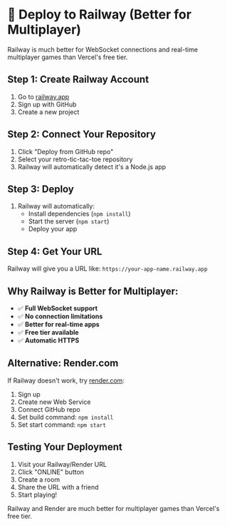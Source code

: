# 🚂 Deploy to Railway (Better for Multiplayer)

Railway is much better for WebSocket connections and real-time multiplayer games than Vercel's free tier.

## Step 1: Create Railway Account
1. Go to [railway.app](https://railway.app)
2. Sign up with GitHub
3. Create a new project

## Step 2: Connect Your Repository
1. Click "Deploy from GitHub repo"
2. Select your retro-tic-tac-toe repository
3. Railway will automatically detect it's a Node.js app

## Step 3: Deploy
1. Railway will automatically:
   - Install dependencies (`npm install`)
   - Start the server (`npm start`)
   - Deploy your app

## Step 4: Get Your URL
Railway will give you a URL like: `https://your-app-name.railway.app`

## Why Railway is Better for Multiplayer:
- ✅ **Full WebSocket support**
- ✅ **No connection limitations**
- ✅ **Better for real-time apps**
- ✅ **Free tier available**
- ✅ **Automatic HTTPS**

## Alternative: Render.com
If Railway doesn't work, try [render.com](https://render.com):
1. Sign up
2. Create new Web Service
3. Connect GitHub repo
4. Set build command: `npm install`
5. Set start command: `npm start`

## Testing Your Deployment
1. Visit your Railway/Render URL
2. Click "ONLINE" button
3. Create a room
4. Share the URL with a friend
5. Start playing!

Railway and Render are much better for multiplayer games than Vercel's free tier.
